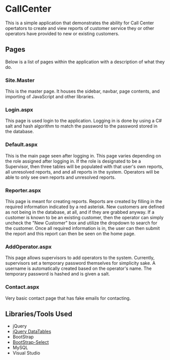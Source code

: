 # CallCenter
This is a simple application that demonstrates the ability for Call Center opertators to create and view reports of customer service they or other operators have provided to new or existing customers.

## Pages
Below is a list of pages within the application with a description of what they do.

### Site.Master
This is the master page. It houses the sidebar, navbar, page contents, and importing of JavaScript and other libraries.

### Login.aspx
This page is used login to the application. Logging in is done by using a C# salt and hash algorithm to match the password to the password stored in the database.

### Default.aspx
This is the main page seen after logging in. This page varies depending on the role assigned after logging in. If the role is designated to be a Supervisor, then three tables will be populated with that user's own reports, all unresolved reports, and and all reports in the system. Operators will be able to only see own reports and unresolved reports.

### Reporter.aspx
This page is meant for creating reports. Reports are created by filling in the required information indicated by a red asterisk. New customers are defined as not being in the database, at all, and if they are grabbed anyway. If a customer is known to be an existing customer, then the operator can simply uncheck the "New Customer" box and utilize the dropdown to search for the customer. Once all required information is in, the user can then submit the report and this report can then be seen on the home page.

### AddOperator.aspx
This page allows supervisors to add operators to the system. Currently, supervisors set a temporary password themselves for simplicity sake. A username is automatically created based on the operator's name. The temporary password is hashed and is given a salt.

### Contact.aspx
Very basic contact page that has fake emails for contacting.

## Libraries/Tools Used
- jQuery
- [jQuery DataTables](https://datatables.net/)
- BootStrap
- [BootStrap-Select](https://developer.snapappointments.com/bootstrap-select/)
- MySQL
- Visual Studio
